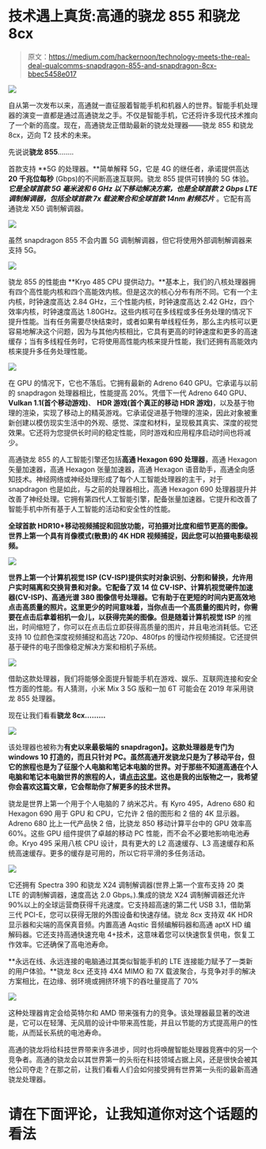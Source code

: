 # 技术遇上真货:高通的骁龙 855 和骁龙 8cx

> 原文：<https://medium.com/hackernoon/technology-meets-the-real-deal-qualcomms-snapdragon-855-and-snapdragon-8cx-bbec5458e017>

![](img/fc5b89550f9d3a2dd0c2b3ad411bb9a9.png)

自从第一次发布以来，高通就一直征服着智能手机和机器人的世界。智能手机处理器的演变一直都是通过高通骁龙之手。不仅是智能手机，它还将许多现代技术推向了一个新的高度。现在，高通骁龙正借助最新的骁龙处理器——骁龙 855 和骁龙 8cx，迈向 T2 技术的未来。

先说说**骁龙 855**……..

首款支持 **5G 的处理器。**简单解释 5G，它是 4G 的继任者，承诺提供高达 **20 千兆位每秒** (Gbps)的不间断高速互联网。骁龙 855 提供可转换的 5G 体验。 ***它是全球首款 5G 毫米波和 6 GHz 以下移动解决方案，也是全球首款 2 Gbps LTE 调制解调器，包括全球首款 7x 载波聚合和全球首款 14nm 射频芯片*** 。它配有高通骁龙 X50 调制解调器。

![](img/dd88fc085c84d4aab666dc02b1762bbb.png)

虽然 snapdragon 855 不会内置 5G 调制解调器，但它将使用外部调制解调器来支持 5G。

![](img/8c1cda52bdedeb9e94ac4a402d6a00fa.png)

骁龙 855 的性能由 **Kryo 485 CPU 提供动力。**基本上，我们的八核处理器拥有四个高性能内核和四个高能效内核。但是这次的核心分布有所不同。它有一个主内核，时钟速度高达 2.84 GHz，三个性能内核，时钟速度高达 2.42 GHz，四个效率内核，时钟速度高达 1.80GHz。这些内核可在多线程或多任务处理的情况下提升性能。当有任务需要尽快结束时，或者如果有单线程任务，那么主内核可以更容易地解决这个问题，因为与其他内核相比，它具有更高的时钟速度和更多的高速缓存；当有多线程任务时，它将使用高性能内核来提升性能，我们还拥有高能效内核来提升多任务处理性能。

![](img/aa9d810e0646762e8bd67658ee969642.png)

在 GPU 的情况下，它也不落后。它拥有最新的 Adreno 640 GPU。它承诺与以前的 snapdragon 处理器相比，性能提高 20%。凭借下一代 Adreno 640 GPU、 **Vulkan 1.1(首个移动游戏)**、 **HDR 游戏(首个真正的移动 HDR 游戏)**，以及基于物理的渲染，实现了移动上的精英游戏。它承诺促进基于物理的渲染，因此对象被重新创建以模仿现实生活中的外观、感觉、深度和材料，呈现极其真实、深度的视觉效果。它还将为您提供长时间的稳定性能，同时游戏和应用程序启动时间也将减少。

高通骁龙 855 的人工智能引擎还包括**高通 Hexagon 690 处理器**，高通 Hexagon 矢量加速器，高通 Hexagon 张量加速器，高通 Hexagon 语音助手，高通全向感知技术。神经网络或神经处理形成了每个人工智能处理器的主干，对于 snapdragon 也是如此，与之前的处理器相比，高通 Hexagon 690 处理器提升并改善了神经处理。它拥有第四代人工智能引擎，配备张量加速器。它提升和改善了智能手机中所有基于人工智能的活动和安全性的性能。

**全球首款 HDR10+移动视频捕捉和回放功能，可拍摄对比度和细节更高的图像。世界上第一个具有肖像模式(散景)的 4K HDR 视频捕捉，因此您可以拍摄电影级视频。**

![](img/072dd8831798e885185da8ca87413b53.png)

**世界上第一个计算机视觉 ISP (CV-ISP)提供实时对象识别、分割和替换，允许用户实时隔离和交换背景和对象。**它配备了双 14 位 CV-ISP、计算机视觉硬件加速器(CV-ISP)、**高通光谱** 380 图像信号处理器。它有助于在更短的时间内更高效地点击高质量的照片。这里更少的时间意味着，当你点击一个高质量的图片时，你需要在点击后拿着相机一会儿，以获得完美的图像。但是随着**计算机视觉 ISP** 的推出，时间缩短了，你可以在点击后立即获得高质量的图片，并且电池消耗低。它还支持 10 位颜色深度视频捕捉和高达 720p、480fps 的慢动作视频捕捉。它还提供基于硬件的电子图像稳定解决方案和相机子系统。

![](img/c19b107b7aeaea09f58910826492a6ef.png)

借助这款处理器，我们将能够全面提升智能手机在游戏、娱乐、互联网连接和安全性方面的性能。有人猜测，小米 Mix 3 5G 版和一加 6T 可能会在 2019 年采用骁龙 855 处理器。

现在让我们看看**骁龙 8cx………**

![](img/82e801a689af86a0404743a53e9d975c.png)

该处理器也被称为**有史以来最极端的 snapdragon】。这款处理器是专门为 windows 10 打造的，而且只针对 PC。虽然高通开发骁龙只是为了移动平台，但它的旅程也是为了征服个人电脑和笔记本电脑的世界。对于那些不知道高通在个人电脑和笔记本电脑世界的旅程的人，请[点击这里](/@basu369victor/could-qualcomm-snapdragon-conquer-the-market-of-pc-and-laptop-processors-7f77fdd5b76f)。这也是我的出版物之一，我希望你会喜欢这篇文章，它会帮助你了解更多的技术世界。**

骁龙是世界上第一个用于个人电脑的 7 纳米芯片。有 Kyro 495，Adreno 680 和 Hexagon 690 用于 GPU 和 CPU，它允许 2 倍的图形和 2 倍的 4K 显示器。Adreno 680 比上一代产品快 2 倍，比骁龙 850 移动计算平台中的 GPU 效率高 60%。这些 GPU 组件提供了卓越的移动 PC 性能，而不会不必要地影响电池寿命。Kryo 495 采用八核 CPU 设计，具有更大的 L2 高速缓存、L3 高速缓存和系统高速缓存。更多的缓存是可用的，所以它将平滑的多任务活动。

![](img/8ac135d34434813c7e440f5a916b5157.png)

它还拥有 Spectra 390 和骁龙 X24 调制解调器(世界上第一个宣布支持 20 类 LTE 的调制解调器，速度高达 2.0 Gbps。).集成的骁龙 X24 调制解调器还允许 90%以上的全球运营商获得千兆速度。它支持超高速的第二代 USB 3.1，借助第三代 PCI-E，您可以获得无限的外围设备和快速存储。骁龙 8cx 支持双 4K HDR 显示器和尖端的高保真音频。内置高通 Aqstic 音频编解码器和高通 aptX HD 编解码器。它还支持高通快速充电 4+技术，这意味着您可以快速恢复供电，恢复工作效率。它还确保了高电池寿命。

**永远在线、永远连接的电脑通过其类似智能手机的 LTE 连接能力赋予了一类新的用户体验。**骁龙 8cx 还支持 4X4 MIMO 和 7X 载波聚合，与竞争对手的解决方案相比，在边缘、弱环境或拥挤环境下的吞吐量提高了 70%

![](img/e86a76969ccab4e5323a380df67e2cbc.png)

这种处理器肯定会给英特尔和 AMD 带来强有力的竞争。该处理器最显著的改进是，它可以在轻薄、无风扇的设计中带来高性能，并且以节能的方式提高用户的性能，从而延长系统的电池寿命。

高通的骁龙将给科技世界带来许多进步，同时也将唤醒智能处理器竞赛中的另一个竞争者。高通的骁龙会以其世界第一的头衔在科技领域占据上风，还是很快会被其他公司夺走？在那之前，让我们看看人们会如何接受拥有世界第一头衔的最新高通骁龙处理器。

# 请在下面评论，让我知道你对这个话题的看法